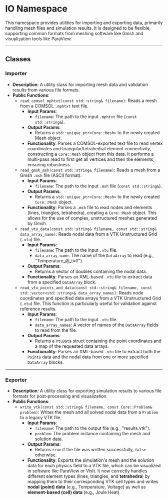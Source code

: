 # **IO Namespace**

This namespace provides utilities for importing and exporting data, primarily handling mesh files and simulation results. It is designed to be flexible, supporting common formats from meshing software like Gmsh and visualization tools like ParaView.

---
## **Classes**

### **Importer**
* **Description**: A utility class for importing mesh data and validation results from various file formats.
* **Public Functions**:
  * `read_comsol_mphtxt(const std::string& filename)`: Reads a mesh from a COMSOL `.mphtxt` text file.
    * **Input Params**:
      * `filename`: The path to the input `.mphtxt` file (`const std::string&`).
    * **Output Params**:
      * Returns a `std::unique_ptr<Core::Mesh>` to the newly created Mesh object.
    * **Functionality**: Parses a COMSOL-exported text file to read vertex coordinates and triangular/tetrahedral element connectivity, constructing a `Core::Mesh` object from this data. It performs a multi-pass read to first get all vertices and then the elements, ensuring robustness.
  * `read_gmsh_msh(const std::string& filename)`: Reads a mesh from a Gmsh `.msh` file (ASCII format).
    * **Input Params**:
      * `filename`: The path to the input `.msh` file (`const std::string&`).
    * **Output Params**:
      * Returns a `std::unique_ptr<Core::Mesh>` to the newly created `Core::Mesh` object.
    * **Functionality**: Parses a `.msh` file to read nodes and elements (lines, triangles, tetrahedra), creating a `Core::Mesh` object. This allows for the use of complex, unstructured meshes generated by Gmsh.
  * `read_vtu_data(const std::string& filename, const std::string& data_array_name)`: Reads nodal data from a VTK Unstructured Grid (`.vtu`) file.
    * **Input Params**:
      * `filename`: The path to the input `.vtu` file.
      * `data_array_name`: The name of the `DataArray` to read (e.g., "Temperature_@_t=0").
    * **Output Params**:
      * Returns a vector of doubles containing the nodal data.
    * **Functionality**: Parses an XML-based `.vtu` file to extract data from a specified `DataArray` block.
  * `read_vtu_points_and_data(const std::string& filename, const std::vector<std::string>& data_array_names)`: Reads node coordinates and specified data arrays from a VTK Unstructured Grid (`.vtu`) file. This function is particularly useful for validation against reference results.
    * **Input Params**:
      * `filename`: The path to the input `.vtu` file.
      * `data_array_names`: A vector of names of the `DataArray` fields to read from the file.
    * **Output Params**:
      * Returns a `VtuData` struct containing the point coordinates and a map of the requested data arrays.
    * **Functionality**: Parses an XML-based `.vtu` file to extract both the `Points` data and the nodal data from one or more specified `DataArray` blocks.

---
### **Exporter**
* **Description**: A utility class for exporting simulation results to various file formats for post-processing and visualization.
* **Public Functions**:
  * `write_vtk(const std::string& filename, const Core::Problem& problem)`: Writes the mesh and all solved nodal data from a `Problem` to a legacy VTK file.
    * **Input Params**:
      * `filename`: The path to the output file (e.g., "results.vtk").
      * `problem`: The problem instance containing the mesh and solution data.
    * **Output Params**:
      * Returns `true` if the file was written successfully, `false` otherwise.
    * **Functionality**: Exports the simulation's mesh and the solution data for each physics field to a VTK file, which can be visualized in software like ParaView or VisIt. It now correctly handles different element types (lines, triangles, and **tetrahedra**) by mapping them to their corresponding VTK cell types and writes **nodal (point) data** (e.g., Temperature, Voltage) as well as **element-based (cell) data** (e.g., Joule Heat).